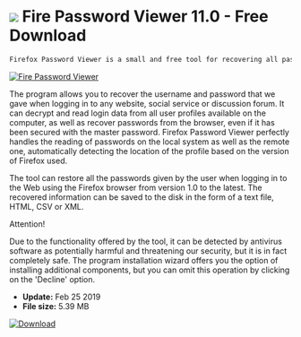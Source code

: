 # ![](https://cdn.softexe.net/static/icon/9/fire-password-viewer-9024.png) Fire Password Viewer 11.0 - Free Download

```sh
Firefox Password Viewer is a small and free tool for recovering all passwords saved in the Firefox browser.
```
[![Fire Password Viewer](https://gallery.dpcdn.pl/imgc/Tools/55709/g_-_420x350_1.5_-_x20141128143004_0.png)](https://softexe.net/win/security-privacy/passwords/fire-password-viewer:aRbd.html)

The program allows you to recover the username and password that we gave when logging in to any website, social service or discussion forum. It can decrypt and read login data from all user profiles available on the computer, as well as recover passwords from the browser, even if it has been secured with the master password. Firefox Password Viewer perfectly handles the reading of passwords on the local system as well as the remote one, automatically detecting the location of the profile based on the version of Firefox used.
 
 The tool can restore all the passwords given by the user when logging in to the Web using the Firefox browser from version 1.0 to the latest. The recovered information can be saved to the disk in the form of a text file, HTML, CSV or XML.
 
 Attention!
 
 Due to the functionality offered by the tool, it can be detected by antivirus software as potentially harmful and threatening our security, but it is in fact completely safe.
 The program installation wizard offers you the option of installing additional components, but you can omit this operation by clicking on the 'Decline' option.


- **Update:** Feb 25 2019
- **File size:** 5.39 MB

[![Download](https://cdn.softexe.net/static/img/download.png)](https://softexe.net/win/security-privacy/passwords/fire-password-viewer:aRbd.html)

